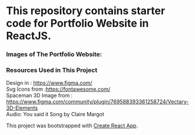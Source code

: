 # This repository contains starter code for Portfolio Website in ReactJS.

### Images of The Portfolio Website:

### Resources Used in This Project

Design in : https://www.figma.com/ <br />
Svg Icons from :https://fontawesome.com/  <br />
Spaceman 3D Image from : https://www.figma.com/community/plugin/769588393361258724/Vectary-3D-Elements <br />
Audio: You said it Song by Claire Margot <br />
 
This project was bootstrapped with [Create React App](https://github.com/facebook/create-react-app).
